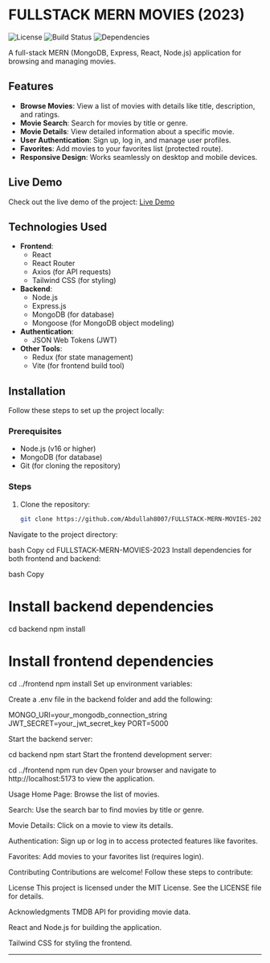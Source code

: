# FULLSTACK MERN MOVIES (2023)

![License](https://img.shields.io/badge/License-MIT-blue.svg)
![Build Status](https://img.shields.io/badge/Build-Passing-brightgreen.svg)
![Dependencies](https://img.shields.io/badge/Dependencies-Up%20to%20Date-brightgreen.svg)

A full-stack MERN (MongoDB, Express, React, Node.js) application for browsing and managing movies.

## Features

- **Browse Movies**: View a list of movies with details like title, description, and ratings.
- **Movie Search**: Search for movies by title or genre.
- **Movie Details**: View detailed information about a specific movie.
- **User Authentication**: Sign up, log in, and manage user profiles.
- **Favorites**: Add movies to your favorites list (protected route).
- **Responsive Design**: Works seamlessly on desktop and mobile devices.

## Live Demo

Check out the live demo of the project: [Live Demo](https://movie-metropolis.vercel.app)

## Technologies Used

- **Frontend**:
  - React
  - React Router
  - Axios (for API requests)
  - Tailwind CSS (for styling)
- **Backend**:
  - Node.js
  - Express.js
  - MongoDB (for database)
  - Mongoose (for MongoDB object modeling)
- **Authentication**:
  - JSON Web Tokens (JWT)
- **Other Tools**:
  - Redux (for state management)
  - Vite (for frontend build tool)

## Installation

Follow these steps to set up the project locally:

### Prerequisites

- Node.js (v16 or higher)
- MongoDB (for database)
- Git (for cloning the repository)

### Steps

1. Clone the repository:
   ```bash
   git clone https://github.com/Abdullah8007/FULLSTACK-MERN-MOVIES-2023.git
Navigate to the project directory:

bash
Copy
cd FULLSTACK-MERN-MOVIES-2023
Install dependencies for both frontend and backend:

bash
Copy
# Install backend dependencies
cd backend
npm install

# Install frontend dependencies
cd ../frontend
npm install
Set up environment variables:

Create a .env file in the backend folder and add the following:

MONGO_URI=your_mongodb_connection_string
JWT_SECRET=your_jwt_secret_key
PORT=5000

Start the backend server:

cd backend
npm start
Start the frontend development server:

cd ../frontend
npm run dev
Open your browser and navigate to http://localhost:5173 to view the application.

Usage
Home Page: Browse the list of movies.

Search: Use the search bar to find movies by title or genre.

Movie Details: Click on a movie to view its details.

Authentication: Sign up or log in to access protected features like favorites.

Favorites: Add movies to your favorites list (requires login).

Contributing
Contributions are welcome! Follow these steps to contribute:

License
This project is licensed under the MIT License. See the LICENSE file for details.

Acknowledgments
TMDB API for providing movie data.

React and Node.js for building the application.

Tailwind CSS for styling the frontend.

---
